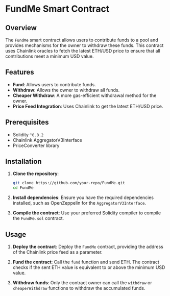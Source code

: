 # FundMe Smart Contract

## Overview

The `FundMe` smart contract allows users to contribute funds to a pool and provides mechanisms for the owner to withdraw these funds. This contract uses Chainlink oracles to fetch the latest ETH/USD price to ensure that all contributions meet a minimum USD value.

## Features
- **Fund**: Allows users to contribute funds.
- **Withdraw**: Allows the owner to withdraw all funds.
- **Cheaper Withdraw**: A more gas-efficient withdrawal method for the owner.
- **Price Feed Integration**: Uses Chainlink to get the latest ETH/USD price.

## Prerequisites
- Solidity `^0.8.2`
- Chainlink AggregatorV3Interface
- PriceConverter library

## Installation
1. **Clone the repository**:
    ```sh
    git clone https://github.com/your-repo/FundMe.git
    cd FundMe
    ```

2. **Install dependencies**:
    Ensure you have the required dependencies installed, such as OpenZeppelin for the `AggregatorV3Interface`.

3. **Compile the contract**:
    Use your preferred Solidity compiler to compile the `FundMe.sol` contract.

## Usage
1. **Deploy the contract**:
    Deploy the `FundMe` contract, providing the address of the Chainlink price feed as a parameter.

2. **Fund the contract**:
    Call the `fund` function and send ETH. The contract checks if the sent ETH value is equivalent to or above the minimum USD value.

3. **Withdraw funds**:
    Only the contract owner can call the `withdraw` or `cheaperWithdraw` functions to withdraw the accumulated funds.
